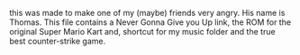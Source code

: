 this was made to make one of my (maybe) friends very angry. His name is Thomas. This file contains a Never Gonna Give you Up link, the ROM for the original Super Mario Kart and, shortcut for my music folder and the true best counter-strike game.
